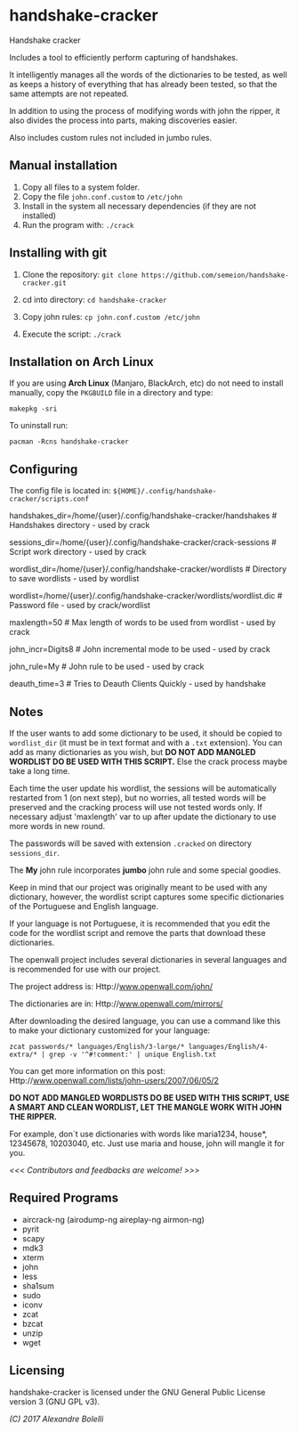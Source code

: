 # handshake-cracker


Handshake cracker

Includes a tool to efficiently perform capturing of handshakes.

It intelligently manages all the words of the dictionaries to be tested, as well as keeps a history of everything that has already been tested, so that the same attempts are not repeated.

In addition to using the process of modifying words with john the ripper, it also divides the process into parts, making discoveries easier.

Also includes custom rules not included in jumbo rules.


Manual installation
-------------------

1) Copy all files to a system folder.
2) Copy the file `john.conf.custom` to `/etc/john`
3) Install in the system all necessary dependencies (if they are not installed)
4) Run the program with:
   `./crack`


Installing with git
-------------------

1) Clone the repository:
   `git clone https://github.com/semeion/handshake-cracker.git`
   
2) cd into directory:
   `cd handshake-cracker`
   
3) Copy john rules:
   `cp john.conf.custom /etc/john`
   
3) Execute the script:
   `./crack`


Installation on Arch Linux
--------------------------

If you are using __Arch Linux__ (Manjaro, BlackArch, etc) do not need to install manually, copy the `PKGBUILD` file in a directory and type:

   `makepkg -sri`

To uninstall run:

   `pacman -Rcns handshake-cracker`


Configuring
-----------
The config file is located in: `${HOME}/.config/handshake-cracker/scripts.conf`

handshakes_dir=/home/{user}/.config/handshake-cracker/handshakes         # Handshakes directory - used by crack

sessions_dir=/home/{user}/.config/handshake-cracker/crack-sessions       # Script work directory - used by crack

wordlist_dir=/home/{user}/.config/handshake-cracker/wordlists            # Directory to save wordlists - used by wordlist

wordlist=/home/{user}/.config/handshake-cracker/wordlists/wordlist.dic   # Password file - used by crack/wordlist

maxlength=50                                                             # Max length of words to be used from wordlist - used by crack

john_incr=Digits8                                                        # John incremental mode to be used - used by crack

john_rule=My                                                             # John rule to be used - used by crack

deauth_time=3                                                            # Tries to Deauth Clients Quickly - used by handshake



Notes
-----

If the user wants to add some dictionary to be used, it should be copied to `wordlist_dir` (it must be in text format and with a `.txt` extension). You can add as many dictionaries as you wish, but __DO NOT ADD MANGLED WORDLIST DO BE USED WITH THIS SCRIPT.__ Else the crack process maybe take a long time.

Each time the user update his wordlist, the sessions will be automatically restarted from 1 (on next step), but no worries, all tested words will be preserved and the cracking process will use not tested words only.
If necessary adjust 'maxlength' var to up after update the dictionary to use more words in new round.

The passwords will be saved with extension `.cracked` on directory `sessions_dir`.

The __My__ john rule incorporates __jumbo__ john rule and some special goodies.

Keep in mind that our project was originally meant to be used with any dictionary, however, the wordlist script captures some specific dictionaries of the Portuguese and English language.

If your language is not Portuguese, it is recommended that you edit the code for the wordlist script and remove the parts that download these dictionaries.

The openwall project includes several dictionaries in several languages and is recommended for use with our project.

The project address is:
Http://www.openwall.com/john/

The dictionaries are in:
Http://www.openwall.com/mirrors/

After downloading the desired language, you can use a command like this to make your dictionary customized for your language:

   `zcat passwords/* languages/English/3-large/* languages/English/4-extra/* | grep -v '^#!comment:' | unique English.txt`

You can get more information on this post:
Http://www.openwall.com/lists/john-users/2007/06/05/2

__DO NOT ADD MANGLED WORDLISTS DO BE USED WITH THIS SCRIPT, USE A SMART AND CLEAN WORDLIST, LET THE MANGLE WORK WITH JOHN THE RIPPER.__

For example, don´t use dictionaries with words like maria1234, house*, 12345678, 10203040, etc. Just use maria and house, john will mangle it for you.


_<<< Contributors and feedbacks are welcome! >>>_



Required Programs
-----------------

* aircrack-ng (airodump-ng aireplay-ng airmon-ng)
* pyrit
* scapy
* mdk3
* xterm
* john
* less
* sha1sum
* sudo
* iconv
* zcat
* bzcat
* unzip
* wget


Licensing
---------

handshake-cracker is licensed under the GNU General Public License version 3 (GNU GPL v3).

_(C) 2017 Alexandre Bolelli_
